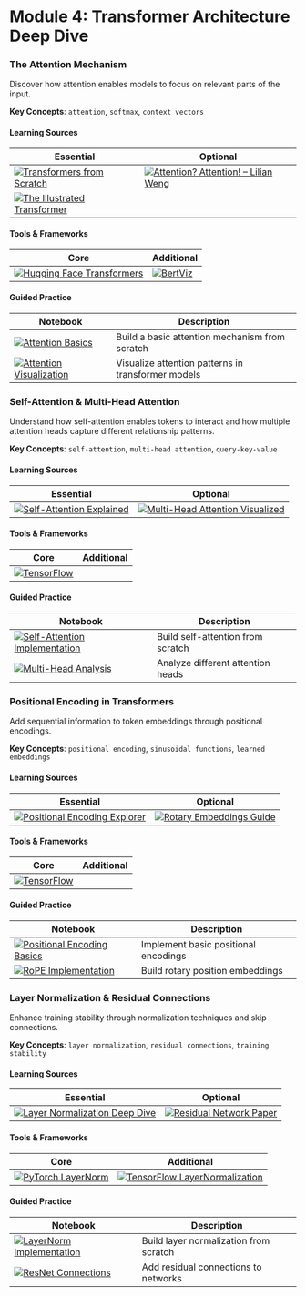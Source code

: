 # Module 4: Transformer Architecture Deep Dive

### The Attention Mechanism
Discover how attention enables models to focus on relevant parts of the input.

**Key Concepts**: `attention`, `softmax`, `context vectors`

#### Learning Sources
| Essential | Optional |
|-----------|----------|
| [![Transformers from Scratch](https://badgen.net/badge/Tutorial/Transformers%20from%20Scratch/blue)](https://brandonrohrer.com/transformers) | [![Attention? Attention! – Lilian Weng](https://badgen.net/badge/Blog/Attention%3F%20Attention%21/pink)](https://lilianweng.github.io/posts/2018-06-24-attention/) |
| [![The Illustrated Transformer](https://badgen.net/badge/Blog/The%20Illustrated%20Transformer/pink)](https://jalammar.github.io/illustrated-transformer/) | |

#### Tools & Frameworks
| Core | Additional |
|-----------|----------|
| [![Hugging Face Transformers](https://badgen.net/badge/Docs/Hugging%20Face%20Transformers/green)](https://huggingface.co/docs/transformers) | [![BertViz](https://badgen.net/badge/Github%20Repository/BertViz/cyan)](https://github.com/jessevig/bertviz) |

#### Guided Practice
| Notebook | Description |
|----------|-------------|
| [![Attention Basics](https://badgen.net/badge/Notebook/Attention%20Basics/orange)](notebooks/attention_basics.ipynb) | Build a basic attention mechanism from scratch |
| [![Attention Visualization](https://badgen.net/badge/Notebook/Attention%20Visualization/orange)](notebooks/attention_viz.ipynb) | Visualize attention patterns in transformer models |

### Self-Attention & Multi-Head Attention
Understand how self-attention enables tokens to interact and how multiple attention heads capture different relationship patterns.

**Key Concepts**: `self-attention`, `multi-head attention`, `query-key-value`

#### Learning Sources
| Essential | Optional |
|-----------|----------|
| [![Self-Attention Explained](https://badgen.net/badge/Paper/Self-Attention%20Explained/purple)](https://arxiv.org/abs/1706.03762) | [![Multi-Head Attention Visualized](https://badgen.net/badge/Blog/Multi-Head%20Attention%20Visualized/pink)](https://jalammar.github.io/illustrated-transformer/) |

#### Tools & Frameworks
| Core | Additional |
|-----------|----------|
| [![TensorFlow](https://badgen.net/badge/Framework/TensorFlow/green)](https://www.tensorflow.org/) | |

#### Guided Practice
| Notebook | Description |
|----------|-------------|
| [![Self-Attention Implementation](https://badgen.net/badge/Notebook/Self-Attention%20Implementation/orange)](notebooks/self_attention.ipynb) | Build self-attention from scratch |
| [![Multi-Head Analysis](https://badgen.net/badge/Notebook/Multi-Head%20Analysis/orange)](notebooks/multi_head.ipynb) | Analyze different attention heads |

### Positional Encoding in Transformers
Add sequential information to token embeddings through positional encodings.

**Key Concepts**: `positional encoding`, `sinusoidal functions`, `learned embeddings`

#### Learning Sources
| Essential | Optional |
|-----------|----------|
| [![Positional Encoding Explorer](https://badgen.net/badge/Github%20Repository/Positional%20Encoding%20Explorer/cyan)](https://github.com/jalammar/positional-encoding-explorer) | [![Rotary Embeddings Guide](https://badgen.net/badge/Blog/Rotary%20Embeddings%20Guide/pink)](https://blog.eleuther.ai/rotary-embeddings/) |

#### Tools & Frameworks
| Core | Additional |
|-----------|----------|
| [![TensorFlow](https://badgen.net/badge/Framework/TensorFlow/green)](https://www.tensorflow.org/) | |

#### Guided Practice
| Notebook | Description |
|----------|-------------|
| [![Positional Encoding Basics](https://badgen.net/badge/Notebook/Positional%20Encoding%20Basics/orange)](notebooks/pos_encoding.ipynb) | Implement basic positional encodings |
| [![RoPE Implementation](https://badgen.net/badge/Notebook/RoPE%20Implementation/orange)](notebooks/rope.ipynb) | Build rotary position embeddings |

### Layer Normalization & Residual Connections
Enhance training stability through normalization techniques and skip connections.

**Key Concepts**: `layer normalization`, `residual connections`, `training stability`

#### Learning Sources
| Essential | Optional |
|-----------|----------|
| [![Layer Normalization Deep Dive](https://badgen.net/badge/Blog/Layer%20Normalization%20Deep%20Dive/pink)](https://leimao.github.io/blog/Layer-Normalization/) | [![Residual Network Paper](https://badgen.net/badge/Paper/Residual%20Network%20Paper/purple)](https://arxiv.org/abs/1512.03385) |

#### Tools & Frameworks
| Core | Additional |
|-----------|----------|
| [![PyTorch LayerNorm](https://badgen.net/badge/Docs/PyTorch%20LayerNorm/green)](https://pytorch.org/docs/stable/generated/torch.nn.LayerNorm.html) | [![TensorFlow LayerNormalization](https://badgen.net/badge/Docs/TensorFlow%20LayerNormalization/green)](https://www.tensorflow.org/api_docs/python/tf/keras/layers/LayerNormalization) |

#### Guided Practice
| Notebook | Description |
|----------|-------------|
| [![LayerNorm Implementation](https://badgen.net/badge/Notebook/LayerNorm%20Implementation/orange)](notebooks/layer_norm.ipynb) | Build layer normalization from scratch |
| [![ResNet Connections](https://badgen.net/badge/Notebook/ResNet%20Connections/orange)](notebooks/residual.ipynb) | Add residual connections to networks |

